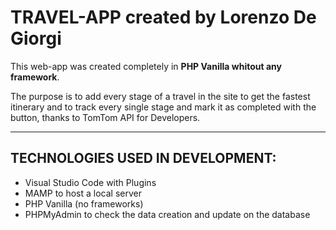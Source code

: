 # TRAVEL-APP created by Lorenzo De Giorgi

This web-app was created completely in **PHP Vanilla whitout any framework**.

The purpose is to add every stage of a travel in the site to get the fastest itinerary and to track every single stage and mark it as completed with the button, thanks to TomTom API for Developers.

---

## TECHNOLOGIES USED IN DEVELOPMENT:

- Visual Studio Code with Plugins
- MAMP to host a local server
- PHP Vanilla (no frameworks)
- PHPMyAdmin to check the data creation and update on the database